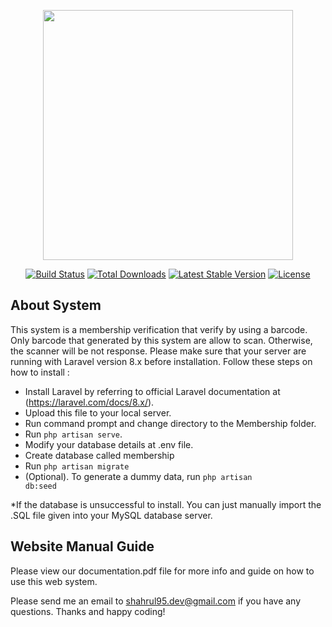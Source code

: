 <p align="center"><a href="https://laravel.com" target="_blank"><img src="https://raw.githubusercontent.com/laravel/art/master/logo-lockup/5%20SVG/2%20CMYK/1%20Full%20Color/laravel-logolockup-cmyk-red.svg" width="400"></a></p>

<p align="center">
<a href="https://travis-ci.org/laravel/framework"><img src="https://travis-ci.org/laravel/framework.svg" alt="Build Status"></a>
<a href="https://packagist.org/packages/laravel/framework"><img src="https://img.shields.io/packagist/dt/laravel/framework" alt="Total Downloads"></a>
<a href="https://packagist.org/packages/laravel/framework"><img src="https://img.shields.io/packagist/v/laravel/framework" alt="Latest Stable Version"></a>
<a href="https://packagist.org/packages/laravel/framework"><img src="https://img.shields.io/packagist/l/laravel/framework" alt="License"></a>
</p>

## About System

This system is a membership verification that verify by using a barcode. Only barcode that generated by this system are allow to scan. Otherwise, the scanner will be not response. Please make sure that your server are running with Laravel version 8.x before installation. Follow these steps on how to install :

- Install Laravel by referring to official Laravel documentation at (https://laravel.com/docs/8.x/).
- Upload this file to your local server.
- Run command prompt and change directory to the Membership folder.
- Run <code>php artisan serve</code>.
- Modify your database details at .env file.
- Create database called membership
- Run <code>php artisan migrate</code>
- (Optional). To generate a dummy data, run <code>php artisan db:seed</code>

*If the database is unsuccessful to install. You can just manually import the .SQL file given into your MySQL database server.


## Website Manual Guide

Please view our documentation.pdf file for more info and guide on how to use this web system. 

Please send me an email to shahrul95.dev@gmail.com if you have any questions. Thanks and happy coding!


